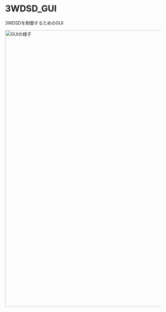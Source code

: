 # 3WDSD_GUI
 3WDSDを制御するためのGUI

<img width="895" alt="GUIの様子" src="https://github.com/YakiFrog/3WDSD_GUI/assets/43850587/69fcca42-171c-4eeb-aa51-354e6b32e210">
